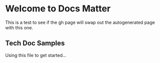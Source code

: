 # Welcome to Docs Matter 
This is a test to see if the gh page will swap out the autogenerated page with this one. 
## Tech Doc Samples
Using this file to get started... 
